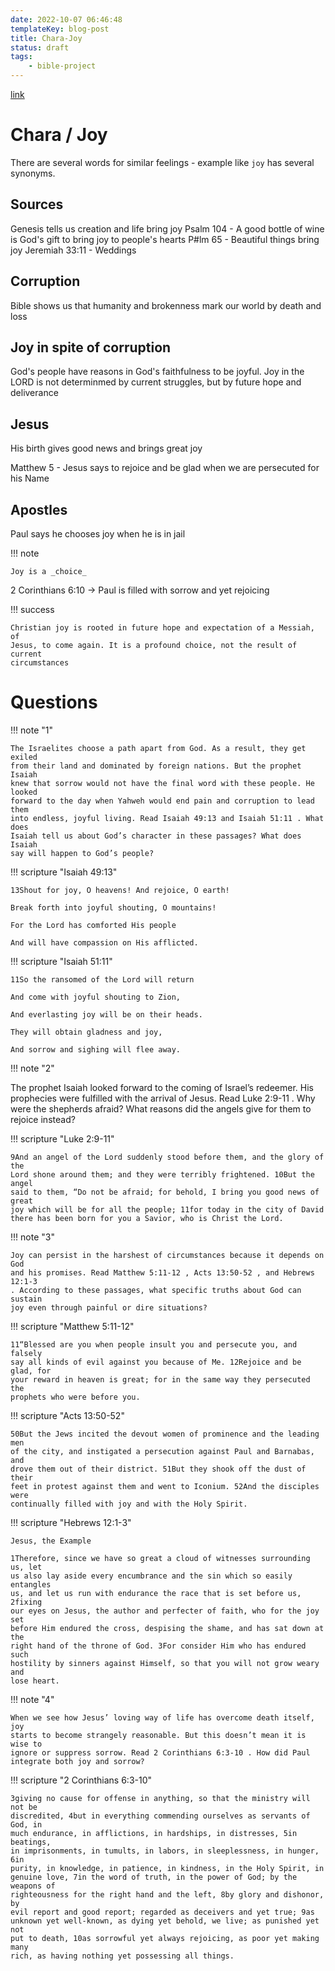 ```yaml
---
date: 2022-10-07 06:46:48
templateKey: blog-post
title: Chara-Joy
status: draft
tags:
    - bible-project
---
```


[link](https://bibleprojectz.com/bible-studies/chara-joy/)

# Chara / Joy

There are several words for similar feelings - example like `joy` has several synonyms.

## Sources

Genesis tells us creation and life bring joy
Psalm 104 - A good bottle of wine is God's gift to bring joy to people's hearts
P#lm 65 - Beautiful things bring joy
Jeremiah 33:11 - Weddings

## Corruption

Bible shows us that humanity and brokenness mark our world by death and loss

## Joy in spite of corruption

God's people have reasons in God's faithfulness to be joyful. 
Joy in the LORD is not determinmed by current struggles, but by future hope and deliverance

## Jesus

His birth gives good news and brings great joy

Matthew 5 - Jesus says to rejoice and be glad when we are persecuted for his Name

## Apostles

Paul says he chooses joy when he is in jail

!!! note

    Joy is a _choice_

2 Corinthians 6:10 -> Paul is filled with sorrow and yet rejoicing

!!! success

    Christian joy is rooted in future hope and expectation of a Messiah, of
    Jesus, to come again. It is a profound choice, not the result of current
    circumstances

# Questions

!!! note "1"

    The Israelites choose a path apart from God. As a result, they get exiled
    from their land and dominated by foreign nations. But the prophet Isaiah
    knew that sorrow would not have the final word with these people. He looked
    forward to the day when Yahweh would end pain and corruption to lead them
    into endless, joyful living. Read Isaiah 49:13 and Isaiah 51:11 . What does
    Isaiah tell us about God’s character in these passages? What does Isaiah
    say will happen to God’s people?

!!! scripture "Isaiah 49:13"

    

    13Shout for joy, O heavens! And rejoice, O earth!

    Break forth into joyful shouting, O mountains!

    For the Lord has comforted His people

    And will have compassion on His afflicted.

!!! scripture "Isaiah 51:11"

    11So the ransomed of the Lord will return

    And come with joyful shouting to Zion,

    And everlasting joy will be on their heads.

    They will obtain gladness and joy,

    And sorrow and sighing will flee away.


!!! note "2"



The prophet Isaiah looked forward to the coming of Israel’s redeemer. His prophecies were fulfilled with the arrival of Jesus. Read Luke 2:9-11
. Why were the shepherds afraid? What reasons did the angels give for them to rejoice instead?

!!! scripture "Luke 2:9-11"

    9And an angel of the Lord suddenly stood before them, and the glory of the
    Lord shone around them; and they were terribly frightened. 10But the angel
    said to them, “Do not be afraid; for behold, I bring you good news of great
    joy which will be for all the people; 11for today in the city of David
    there has been born for you a Savior, who is Christ the Lord.

!!! note "3"

    Joy can persist in the harshest of circumstances because it depends on God
    and his promises. Read Matthew 5:11-12 , Acts 13:50-52 , and Hebrews 12:1-3
    . According to these passages, what specific truths about God can sustain
    joy even through painful or dire situations?


!!! scripture "Matthew 5:11-12"

    11“Blessed are you when people insult you and persecute you, and falsely
    say all kinds of evil against you because of Me. 12Rejoice and be glad, for
    your reward in heaven is great; for in the same way they persecuted the
    prophets who were before you.

!!! scripture "Acts 13:50-52"

    50But the Jews incited the devout women of prominence and the leading men
    of the city, and instigated a persecution against Paul and Barnabas, and
    drove them out of their district. 51But they shook off the dust of their
    feet in protest against them and went to Iconium. 52And the disciples were
    continually filled with joy and with the Holy Spirit.


!!! scripture "Hebrews 12:1-3"

    Jesus, the Example

    1Therefore, since we have so great a cloud of witnesses surrounding us, let
    us also lay aside every encumbrance and the sin which so easily entangles
    us, and let us run with endurance the race that is set before us, 2fixing
    our eyes on Jesus, the author and perfecter of faith, who for the joy set
    before Him endured the cross, despising the shame, and has sat down at the
    right hand of the throne of God. 3For consider Him who has endured such
    hostility by sinners against Himself, so that you will not grow weary and
    lose heart.


!!! note "4"

    When we see how Jesus’ loving way of life has overcome death itself, joy
    starts to become strangely reasonable. But this doesn’t mean it is wise to
    ignore or suppress sorrow. Read 2 Corinthians 6:3-10 . How did Paul
    integrate both joy and sorrow?

!!! scripture "2 Corinthians 6:3-10"

    3giving no cause for offense in anything, so that the ministry will not be
    discredited, 4but in everything commending ourselves as servants of God, in
    much endurance, in afflictions, in hardships, in distresses, 5in beatings,
    in imprisonments, in tumults, in labors, in sleeplessness, in hunger, 6in
    purity, in knowledge, in patience, in kindness, in the Holy Spirit, in
    genuine love, 7in the word of truth, in the power of God; by the weapons of
    righteousness for the right hand and the left, 8by glory and dishonor, by
    evil report and good report; regarded as deceivers and yet true; 9as
    unknown yet well-known, as dying yet behold, we live; as punished yet not
    put to death, 10as sorrowful yet always rejoicing, as poor yet making many
    rich, as having nothing yet possessing all things.

